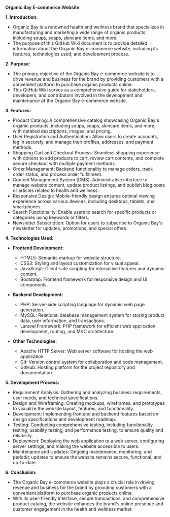 **Organic Bay E-commerce Website**

**1. Introduction:**

- Organic Bay is a renowned health and wellness brand that specializes in manufacturing and marketing a wide range of organic products, including soups, soaps, skincare items, and more.
- The purpose of this GitHub Wiki document is to provide detailed information about the Organic Bay e-commerce website, including its features, technologies used, and development process.

**2. Purpose:**

- The primary objective of the Organic Bay e-commerce website is to drive revenue and business for the brand by providing customers with a convenient platform to purchase organic products online.
- This GitHub Wiki serves as a comprehensive guide for stakeholders, developers, and contributors involved in the development and maintenance of the Organic Bay e-commerce website.

**3. Features:**

- Product Catalog: A comprehensive catalog showcasing Organic Bay's organic products, including soups, soaps, skincare items, and more, with detailed descriptions, images, and pricing.
- User Registration and Authentication: Allow users to create accounts, log in securely, and manage their profiles, addresses, and payment methods.
- Shopping Cart and Checkout Process: Seamless shopping experience with options to add products to cart, review cart contents, and complete secure checkout with multiple payment methods.
- Order Management: Backend functionality to manage orders, track order status, and process order fulfillment.
- Content Management System (CMS): Administrative interface to manage website content, update product listings, and publish blog posts or articles related to health and wellness.
- Responsive Design: Mobile-friendly design ensures optimal viewing experience across various devices, including desktops, tablets, and smartphones.
- Search Functionality: Enable users to search for specific products or categories using keywords or filters.
- Newsletter Subscription: Option for users to subscribe to Organic Bay's newsletter for updates, promotions, and special offers.

**4. Technologies Used:**

- **Frontend Development:**

  - HTML5: Semantic markup for website structure.
  - CSS3: Styling and layout customization for visual appeal.
  - JavaScript: Client-side scripting for interactive features and dynamic content.
  - Bootstrap: Frontend framework for responsive design and UI components.

- **Backend Development:**

  - PHP: Server-side scripting language for dynamic web page generation.
  - MySQL: Relational database management system for storing product data, user information, and transactions.
  - Laravel Framework: PHP framework for efficient web application development, routing, and MVC architecture.

- **Other Technologies:**
  - Apache HTTP Server: Web server software for hosting the web application.
  - Git: Version control system for collaboration and code management.
  - GitHub: Hosting platform for the project repository and documentation.

**5. Development Process:**

- Requirement Analysis: Gathering and analyzing business requirements, user needs, and technical specifications.
- Design and Wireframing: Creating mockups, wireframes, and prototypes to visualize the website layout, features, and functionality.
- Development: Implementing frontend and backend features based on design specifications and development roadmap.
- Testing: Conducting comprehensive testing, including functionality testing, usability testing, and performance testing, to ensure quality and reliability.
- Deployment: Deploying the web application to a web server, configuring server settings, and making the website accessible to users.
- Maintenance and Updates: Ongoing maintenance, monitoring, and periodic updates to ensure the website remains secure, functional, and up-to-date.

**6. Conclusion:**

- The Organic Bay e-commerce website plays a crucial role in driving revenue and business for the brand by providing customers with a convenient platform to purchase organic products online.
- With its user-friendly interface, secure transactions, and comprehensive product catalog, the website enhances the brand's online presence and customer engagement in the health and wellness market.
